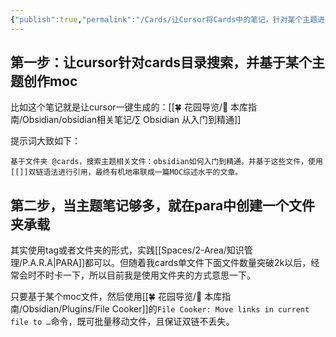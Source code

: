 ```yaml
---
{"publish":true,"permalink":"/Cards/让Cursor将Cards中的笔记，针对某个主题进行有机串联，然后统一归入PARA.md","created":"2025-07-09","modified":"2025-07-09","published":"2025-07-12T11:44:31.052+08:00","tags":["obsidian与AI"],"cssclasses":""}
---
```



## 第一步：让cursor针对cards目录搜索，并基于某个主题创作moc

比如这个笔记就是让cursor一键生成的：[[🍀 花园导览/🧰 本库指南/Obsidian/obsidian相关笔记/∑ Obsidian 从入门到精通]]

提示词大致如下：
```
基于文件夹 @cards，搜索主题相关文件：obsidian如何入门到精通。并基于这些文件，使用[[]]双链语法进行引用，最终有机地串联成一篇MOC综述水平的文章。
```

## 第二步，当主题笔记够多，就在para中创建一个文件夹承载

其实使用tag或者文件夹的形式，实践[[Spaces/2-Area/知识管理/P.A.R.A\|PARA]]都可以。但随着我cards单文件下面文件数量突破2k以后，经常会时不时卡一下，所以目前我是使用文件夹的方式意思一下。

只要基于某个moc文件，然后使用[[🍀 花园导览/🧰 本库指南/Obsidian/Plugins/File Cooker]]的`File Cooker: Move links in current file to …`命令，既可批量移动文件，且保证双链不丢失。
